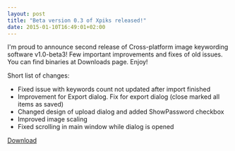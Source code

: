 ```yaml
---
layout: post
title: "Beta version 0.3 of Xpiks released!"
date: 2015-01-10T16:49:01+02:00
---
```


I'm proud to announce second release of Cross-platform image keywording software v1.0-beta3! Few important improvements and fixes of old issues. You can find binaries at Downloads page. Enjoy!

Short list of changes:

- Fixed issue with keywords count not updated after import finished
- Improvement for Export dialog. Fix for export dialog (close marked all items as saved)
- Changed design of upload dialog and added ShowPassword checkbox
- Improved image scaling
- Fixed scrolling in main window while dialog is opened

<a class="button button-grey" href="{{ site.url }}/downloads">Download</a>